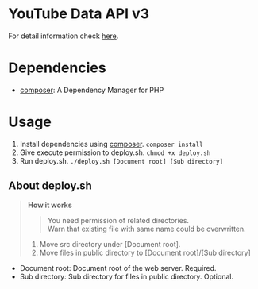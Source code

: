 # YouTube Data API v3

For detail information check [here](https://developers.google.com/youtube/v3/docs/videos/list).

# Dependencies

- [composer](https://getcomposer.org/): A Dependency Manager for PHP

# Usage

1. Install dependencies using [composer](https://getcomposer.org/). `composer install`
2. Give execute permission to deploy.sh. `chmod +x deploy.sh`
3. Run deploy.sh. `./deploy.sh [Document root] [Sub directory]`

## About deploy.sh

> **How it works**
>
> > You need permission of related directories.  
> > Warn that existing file with same name could be overwritten.
>
> 1. Move src directory under [Document root].
> 2. Move files in public directory to [Document root]/[Sub directory]

- Document root: Document root of the web server. Required.
- Sub directory: Sub directory for files in public directory. Optional.
